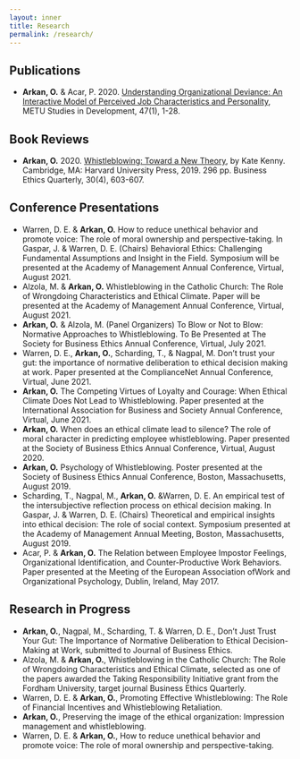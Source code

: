 ```yaml
---
layout: inner
title: Research
permalink: /research/
---
```

## Publications
*   **Arkan, O.** & Acar, P. 2020. [Understanding Organizational Deviance: An Interactive Model of Perceived Job Characteristics and Personality](https://open.metu.edu.tr/handle/11511/58103), METU Studies in Development, 47(1),
1-28.

## Book Reviews
*   **Arkan, O.** 2020. [Whistleblowing: Toward a New Theory](https://www.cambridge.org/core/journals/business-ethics-quarterly/article/abs/whistleblowing-toward-a-new-theory-by-kate-kenny-cambridge-ma-harvard-university-press-2019-296-pp/F84EF2C8085E6E69EF779815C92B1A99), by Kate Kenny. Cambridge, MA:
Harvard University Press, 2019. 296 pp. Business Ethics Quarterly, 30(4), 603-607.

## Conference Presentations
* Warren, D. E. & **Arkan, O.** How to reduce unethical behavior and promote voice: The
role of moral ownership and perspective-taking. In Gaspar, J. & Warren, D. E. (Chairs)
Behavioral Ethics: Challenging Fundamental Assumptions and Insight in the Field. Symposium
will be presented at the Academy of Management Annual Conference, Virtual, August 2021.
* Alzola, M. & **Arkan, O.** Whistleblowing in the Catholic Church: The Role of Wrongdoing
Characteristics and Ethical Climate. Paper will be presented at the Academy of Management
Annual Conference, Virtual, August 2021.
* **Arkan, O.** & Alzola, M. (Panel Organizers) To Blow or Not to Blow: Normative Approaches
to Whistleblowing. To Be Presented at The Society for Business Ethics Annual
Conference, Virtual, July 2021.
* Warren, D. E., **Arkan, O.**, Scharding, T., & Nagpal, M. Don’t trust your gut: the
importance of normative deliberation to ethical decision making at work. Paper presented
at the ComplianceNet Annual Conference, Virtual, June 2021.
* **Arkan, O.** The Competing Virtues of Loyalty and Courage: When Ethical Climate Does
Not Lead to Whistleblowing. Paper presented at the International Association for
Business and Society Annual Conference, Virtual, June 2021.
*   **Arkan, O.** When does an ethical climate lead to silence? The role of moral character in
predicting employee whistleblowing. Paper presented at the Society of Business Ethics
Annual Conference, Virtual, August 2020.
*   **Arkan, O.** Psychology of Whistleblowing. Poster presented at the Society of Business
Ethics Annual Conference, Boston, Massachusetts, August 2019.
*   Scharding, T., Nagpal, M., **Arkan, O.** &Warren, D. E. An empirical test of the intersubjective
reflection process on ethical decision making. In Gaspar, J. & Warren, D. E. (Chairs)
Theoretical and empirical insights into ethical decision: The role of social context. Symposium
presented at the Academy of Management Annual Meeting, Boston, Massachusetts,
August 2019.
*   Acar, P. & **Arkan, O.** The Relation between Employee Impostor Feelings, Organizational
Identification, and Counter-Productive Work Behaviors. Paper presented at the Meeting
of the European Association ofWork and Organizational Psychology, Dublin, Ireland,
May 2017.

## Research in Progress
* **Arkan, O.**, Nagpal, M., Scharding, T. & Warren, D. E., Don’t Just Trust Your Gut: The
Importance of Normative Deliberation to Ethical Decision-Making at Work, submitted to
Journal of Business Ethics.
* Alzola, M. & **Arkan, O.**, Whistleblowing in the Catholic Church: The Role of Wrongdoing
Characteristics and Ethical Climate, selected as one of the papers awarded the Taking
Responsibility Initiative grant from the Fordham University, target journal Business Ethics
Quarterly.
* Warren, D. E. & **Arkan, O.**, Promoting Effective Whistleblowing: The Role of Financial
Incentives and Whistleblowing Retaliation.
* **Arkan, O.**, Preserving the image of the ethical organization: Impression management and
whistleblowing.
* Warren, D. E. & **Arkan, O.**, How to reduce unethical behavior and promote voice: The
role of moral ownership and perspective-taking.